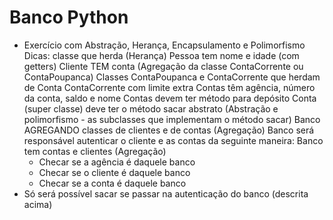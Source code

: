 # Banco Python
 - Exercício com Abstração, Herança, Encapsulamento e Polimorfismo
Dicas:
    classe que herda (Herança)
    Pessoa tem nome e idade (com getters)
    Cliente TEM conta (Agregação da classe ContaCorrente ou ContaPoupanca)
    Classes ContaPoupanca e ContaCorrente que herdam de Conta
    ContaCorrente com limite extra
    Contas têm agência, número da conta, saldo e nome
    Contas devem ter método para depósito
    Conta (super classe) deve ter o método sacar abstrato (Abstração e
    polimorfismo - as subclasses que implementam o método sacar)
    Banco AGREGANDO classes de clientes e de contas (Agregação)
    Banco será responsável autenticar o cliente e as contas da seguinte maneira:
    Banco tem contas e clientes (Agregação)
    * Checar se a agência é daquele banco
    * Checar se o cliente é daquele banco
    * Checar se a conta é daquele banco
 - Só será possível sacar se passar na autenticação do banco (descrita acima)

